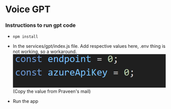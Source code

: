 # Voice GPT
### Instructions to run gpt code
* ```npm install```
* In the services/gpt/index.js file. Add respective values here, .env thing is not working, so a workaround.
![Alt text](image-1.png)
 (Copy the value from Praveen's mail)

* Run the app